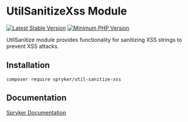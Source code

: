 # UtilSanitizeXss Module
[![Latest Stable Version](https://poser.pugx.org/spryker/util-sanitize-xss/v/stable.svg)](https://packagist.org/packages/spryker/util-sanitize-xss)
[![Minimum PHP Version](https://img.shields.io/badge/php-%3E%3D%208.2-8892BF.svg)](https://php.net/)

UtilSanitize module provides functionality for sanitizing XSS strings to prevent XSS attacks.

## Installation

```
composer require spryker/util-sanitize-xss
```

## Documentation

[Spryker Documentation](https://docs.spryker.com)
